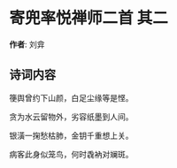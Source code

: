 # 寄兜率悦禅师二首  其二

**作者**: 刘弇

## 诗词内容

箯舆曾约下山颜，白足尘缘等是悭。

贪为水云留物外，劣容纸墨到人间。

银潢一掬愁枯肺，金钥千重想上关。

病客此身似笼鸟，何时毳衲对斓斑。

